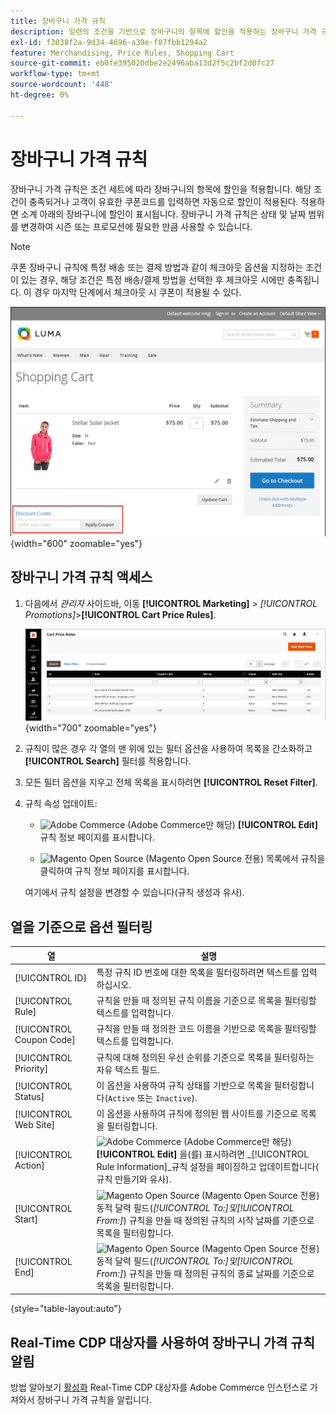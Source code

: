 ```yaml
---
title: 장바구니 가격 규칙
description: 일련의 조건을 기반으로 장바구니의 항목에 할인을 적용하는 장바구니 가격 규칙에 대해 알아봅니다.
exl-id: f3038f2a-9d34-4696-a39e-f87fbb1294a2
feature: Merchandising, Price Rules, Shopping Cart
source-git-commit: eb0fe395020dbe2e2496aba13d2f5c2bf2d0fc27
workflow-type: tm+mt
source-wordcount: '448'
ht-degree: 0%

---
```


# 장바구니 가격 규칙

장바구니 가격 규칙은 조건 세트에 따라 장바구니의 항목에 할인을 적용합니다. 해당 조건이 충족되거나 고객이 유효한 쿠폰코드를 입력하면 자동으로 할인이 적용된다. 적용하면 소계 아래의 장바구니에 할인이 표시됩니다. 장바구니 가격 규칙은 상태 및 날짜 범위를 변경하여 시즌 또는 프로모션에 필요한 만큼 사용할 수 있습니다.

>[!NOTE]
>
>쿠폰 장바구니 규칙에 특정 배송 또는 결제 방법과 같이 체크아웃 옵션을 지정하는 조건이 있는 경우, 해당 조건은 특정 배송/결제 방법을 선택한 후 체크아웃 시에만 충족됩니다. 이 경우 마지막 단계에서 체크아웃 시 쿠폰이 적용될 수 있다.

![예 storefront - 장바구니 적용 쿠폰](./assets/storefront-cart-apply-coupon.png){width="600" zoomable="yes"}

## 장바구니 가격 규칙 액세스

1. 다음에서 _관리자_ 사이드바, 이동 **[!UICONTROL Marketing]** > _[!UICONTROL Promotions]_>**[!UICONTROL Cart Price Rules]**.

   ![장바구니 가격 규칙](./assets/price-rule-cart.png){width="700" zoomable="yes"}

1. 규칙이 많은 경우 각 열의 맨 위에 있는 필터 옵션을 사용하여 목록을 간소화하고 **[!UICONTROL Search]** 필터를 적용합니다.

1. 모든 필터 옵션을 지우고 전체 목록을 표시하려면 **[!UICONTROL Reset Filter]**.

1. 규칙 속성 업데이트:

   - ![Adobe Commerce](../assets/adobe-logo.svg) (Adobe Commerce만 해당) **[!UICONTROL Edit]** 규칙 정보 페이지를 표시합니다.

   - ![Magento Open Source](../assets/open-source.svg) (Magento Open Source 전용) 목록에서 규칙을 클릭하여 규칙 정보 페이지를 표시합니다.

   여기에서 규칙 설정을 변경할 수 있습니다(규칙 생성과 유사).

## 열을 기준으로 옵션 필터링

| 열 | 설명 |
|--- |--- |
| [!UICONTROL ID] | 특정 규칙 ID 번호에 대한 목록을 필터링하려면 텍스트를 입력하십시오. |
| [!UICONTROL Rule] | 규칙을 만들 때 정의된 규칙 이름을 기준으로 목록을 필터링할 텍스트를 입력합니다. |
| [!UICONTROL Coupon Code] | 규칙을 만들 때 정의한 코드 이름을 기반으로 목록을 필터링할 텍스트를 입력합니다. |
| [!UICONTROL Priority] | 규칙에 대해 정의된 우선 순위를 기준으로 목록을 필터링하는 자유 텍스트 필드. |
| [!UICONTROL Status] | 이 옵션을 사용하여 규칙 상태를 기반으로 목록을 필터링합니다(`Active` 또는 `Inactive`). |
| [!UICONTROL Web Site] | 이 옵션을 사용하여 규칙에 정의된 웹 사이트를 기준으로 목록을 필터링합니다. |
| [!UICONTROL Action] | ![Adobe Commerce](../assets/adobe-logo.svg) (Adobe Commerce만 해당) **[!UICONTROL Edit]** 을(를) 표시하려면 _[!UICONTROL Rule Information]_규칙 설정을 페이징하고 업데이트합니다( 규칙 만들기와 유사). |
| [!UICONTROL Start] | ![Magento Open Source](../assets/open-source.svg) (Magento Open Source 전용) 동적 달력 필드(_[!UICONTROL To:]_및_[!UICONTROL From:]_) 규칙을 만들 때 정의된 규칙의 시작 날짜를 기준으로 목록을 필터링합니다. |
| [!UICONTROL End] | ![Magento Open Source](../assets/open-source.svg) (Magento Open Source 전용) 동적 달력 필드(_[!UICONTROL To:]_및_[!UICONTROL From:]_) 규칙을 만들 때 정의된 규칙의 종료 날짜를 기준으로 목록을 필터링합니다. |

{style="table-layout:auto"}

## Real-Time CDP 대상자를 사용하여 장바구니 가격 규칙 알림

방법 알아보기 [활성화](../customers/audience-activation.md) Real-Time CDP 대상자를 Adobe Commerce 인스턴스로 가져와서 장바구니 가격 규칙을 알립니다.
